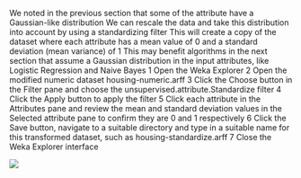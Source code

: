 We noted in the previous section that some of the attribute have a Gaussian-like distribution
We can rescale the data and take this distribution into account by using a standardizing filter
This will create a copy of the dataset where each attribute has a mean value of 0 and a standard
deviation (mean variance) of 1 This may benefit algorithms in the next section that assume a
Gaussian distribution in the input attributes, like Logistic Regression and Naive Bayes
1 Open the Weka Explorer
2 Open the modified numeric dataset housing-numeric.arff
3 Click the Choose button in the Filter pane and choose the unsupervised.attribute.Standardize
filter
4 Click the Apply button to apply the filter
5 Click each attribute in the Attributes pane and review the mean and standard deviation
values in the Selected attribute pane to confirm they are 0 and 1 respectively
6 Click the Save button, navigate to a suitable directory and type in a suitable name for
this transformed dataset, such as housing-standardize.arff
7 Close the Weka Explorer interface

![](https://github.com/fenago/katacoda-scenarios/raw/master/machine-learning-mastery-weka/machine-learning-mastery-weka-chapter-25/steps/images/162.png)

